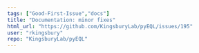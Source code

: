 ```yaml
---
tags: ["Good-First-Issue","docs"]
title: "Documentation: minor fixes"
html_url: "https://github.com/KingsburyLab/pyEQL/issues/195"
user: "rkingsbury"
repo: "KingsburyLab/pyEQL"
---
```


